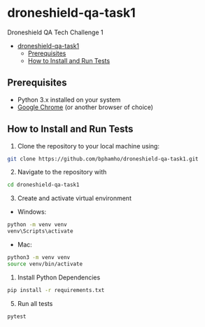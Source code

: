 # droneshield-qa-task1
Droneshield QA Tech Challenge 1

- [droneshield-qa-task1](#droneshield-qa-task1)
  - [Prerequisites](#prerequisites)
  - [How to Install and Run Tests](#how-to-install-and-run-tests)


## Prerequisites
- Python 3.x installed on your system
- [Google Chrome](https://www.google.com/chrome/) (or another browser of choice)

## How to Install and Run Tests
1. Clone the repository to your local machine using:

```bash
git clone https://github.com/bphamho/droneshield-qa-task1.git
```

2. Navigate to the repository with

```bash
cd droneshield-qa-task1
```

3. Create and activate virtual environment

- Windows:
```bash
python -m venv venv
venv\Scripts\activate
```
- Mac:
```bash
python3 -m venv venv
source venv/bin/activate
```

1. Install Python Dependencies

```bash
pip install -r requirements.txt
```

5. Run all tests

```bash
pytest
```
